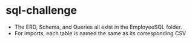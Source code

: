# sql-challenge

- The ERD, Schema, and Queries all exist in the EmployeeSQL folder.
- For imports, each table is named the same as its corresponding CSV
